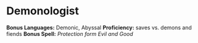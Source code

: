 <!-- TITLE: Fenius Demonologist -->
<!-- SUBTITLE: A quick summary of Fenius Demonologist -->

# Demonologist
**Bonus Languages:**  Demonic, Abyssal 
**Proficiency:** saves vs. demons and fiends 
**Bonus Spell:**  *Protection form Evil and Good*